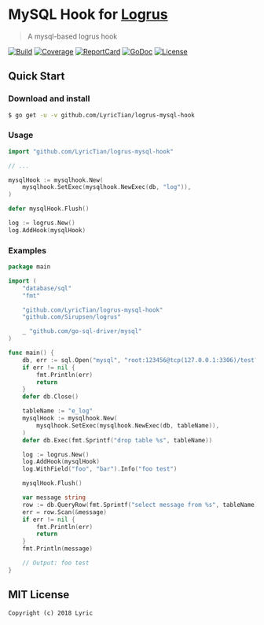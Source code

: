 # MySQL Hook for [Logrus](https://github.com/sirupsen/logrus)

> A mysql-based logrus hook

[![Build][Build-Status-Image]][Build-Status-Url] [![Coverage][Coverage-Image]][Coverage-Url] [![ReportCard][reportcard-image]][reportcard-url] [![GoDoc][godoc-image]][godoc-url] [![License][license-image]][license-url]

## Quick Start

### Download and install

```bash
$ go get -u -v github.com/LyricTian/logrus-mysql-hook
```

### Usage

```go
import "github.com/LyricTian/logrus-mysql-hook"

// ...

mysqlHook := mysqlhook.New(
	mysqlhook.SetExec(mysqlhook.NewExec(db, "log")),
)

defer mysqlHook.Flush()

log := logrus.New()
log.AddHook(mysqlHook)
```

### Examples

```go
package main

import (
	"database/sql"
	"fmt"

	"github.com/LyricTian/logrus-mysql-hook"
	"github.com/Sirupsen/logrus"

	_ "github.com/go-sql-driver/mysql"
)

func main() {
	db, err := sql.Open("mysql", "root:123456@tcp(127.0.0.1:3306)/test?charset=utf8")
	if err != nil {
		fmt.Println(err)
		return
	}
	defer db.Close()

	tableName := "e_log"
	mysqlHook := mysqlhook.New(
		mysqlhook.SetExec(mysqlhook.NewExec(db, tableName)),
	)
	defer db.Exec(fmt.Sprintf("drop table %s", tableName))

	log := logrus.New()
	log.AddHook(mysqlHook)
	log.WithField("foo", "bar").Info("foo test")

	mysqlHook.Flush()

	var message string
	row := db.QueryRow(fmt.Sprintf("select message from %s", tableName))
	err = row.Scan(&message)
	if err != nil {
		fmt.Println(err)
		return
	}
	fmt.Println(message)

	// Output: foo test
}
```

## MIT License

    Copyright (c) 2018 Lyric

[Build-Status-Url]: https://travis-ci.org/LyricTian/logrus-mysql-hook
[Build-Status-Image]: https://travis-ci.org/LyricTian/logrus-mysql-hook.svg?branch=master
[Coverage-Url]: https://coveralls.io/github/LyricTian/logrus-mysql-hook?branch=master
[Coverage-Image]: https://coveralls.io/repos/github/LyricTian/logrus-mysql-hook/badge.svg?branch=master
[reportcard-url]: https://goreportcard.com/report/github.com/LyricTian/logrus-mysql-hook
[reportcard-image]: https://goreportcard.com/badge/github.com/LyricTian/logrus-mysql-hook
[godoc-url]: https://godoc.org/github.com/LyricTian/logrus-mysql-hook
[godoc-image]: https://godoc.org/github.com/LyricTian/logrus-mysql-hook?status.svg
[license-url]: http://opensource.org/licenses/MIT
[license-image]: https://img.shields.io/npm/l/express.svg